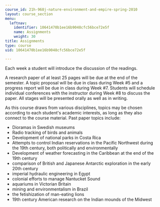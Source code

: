 ```yaml
---
course_id: 21h-968j-nature-environment-and-empire-spring-2010
layout: course_section
menu:
  leftnav:
    identifier: 10641470b1ee16b9048cfc56bce72e5f
    name: Assignments
    weight: 30
title: Assignments
type: course
uid: 10641470b1ee16b9048cfc56bce72e5f

---
```


Each week a student will introduce the discussion of the readings.

A research paper of at least 25 pages will be due at the end of the semester. A topic proposal will be due in class during Week #5 and a progress report will be due in class during Week #7. Students will schedule individual conferences with the instructor during Week #8 to discuss the paper. All stages will be presented orally as well as in writing.

As this course draws from various disciplines, topics may be chosen according to each student's academic interests, as long as they also connect to the course material. Past paper topics include:

*   Dioramas in Swedish museums
*   Radio tracking of birds and animals
*   Development of national parks in Costa Rica
*   Attempts to control Indian reservations in the Pacific Northwest during the 19th century, both politically and environmentally
*   Development of weather forecasting in the Caribbean at the end of the 19th century
*   comparison of British and Japanese Antarctic exploration in the early 20th century
*   imperial hydraulic engineering in Egypt
*   colonial efforts to manage Nantucket Sound
*   aquariums in Victorian Britain
*   mining and environmentalism in Brazil
*   the fetishization of man-eating lions
*   19th century American research on the Indian mounds of the Midwest